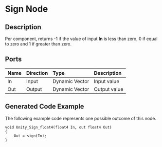# Sign Node

## Description

Per component, returns -1 if the value of input **In** is less than zero, 0 if equal to zero and 1 if greater than zero.

## Ports

| Name        | Direction           | Type  | Description |
|:------------ |:-------------|:-----|:---|
| In      | Input | Dynamic Vector | Input value |
| Out | Output      |    Dynamic Vector | Output value |

## Generated Code Example

The following example code represents one possible outcome of this node.

```
void Unity_Sign_float4(float4 In, out float4 Out)
{
    Out = sign(In);
}
```
